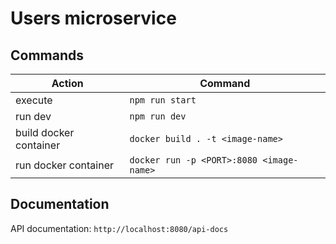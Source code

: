 # Users microservice

## Commands
| Action | Command |
| ------ | ------- |
| execute | `npm run start` |
| run dev | `npm run dev` |
| build docker container | `docker build . -t <image-name>` |
| run docker container | `docker run -p <PORT>:8080 <image-name>` |

## Documentation
API documentation: `http://localhost:8080/api-docs`
